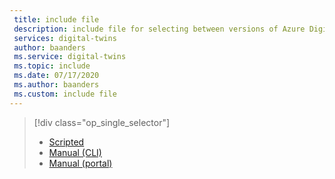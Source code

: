 ```yaml
---
 title: include file
 description: include file for selecting between versions of Azure Digital Twins setup article
 services: digital-twins
 author: baanders
 ms.service: digital-twins
 ms.topic: include
 ms.date: 07/17/2020
 ms.author: baanders
 ms.custom: include file
---
```


> [!div class="op_single_selector"]
> * [Scripted](../articles/digital-twins/how-to-set-up-instance-scripted.md)
> * [Manual (CLI)](../articles/digital-twins/how-to-set-up-instance-manual.md)
> * [Manual (portal)](../articles/digital-twins/how-to-set-up-instance-manual-portal.md)